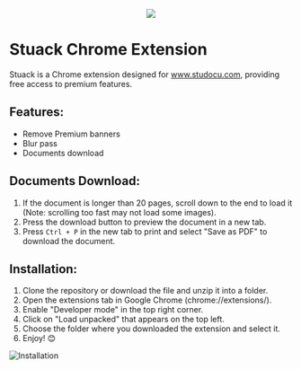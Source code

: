 <p align="center">
  <img src="https://user-images.githubusercontent.com/67743899/159747006-f38ea4c4-107d-41e6-b570-1bcd9458aced.png">
</p>

# Stuack Chrome Extension

Stuack is a Chrome extension designed for www.studocu.com, providing free access to premium features.

## Features:

- Remove Premium banners
- Blur pass
- Documents download

## Documents Download:

1. If the document is longer than 20 pages, scroll down to the end to load it (Note: scrolling too fast may not load some images).
2. Press the download button to preview the document in a new tab.
3. Press `Ctrl + P` in the new tab to print and select "Save as PDF" to download the document.

## Installation:

1. Clone the repository or download the file and unzip it into a folder.
2. Open the extensions tab in Google Chrome (chrome://extensions/).
3. Enable "Developer mode" in the top right corner.
4. Click on "Load unpacked" that appears on the top left.
5. Choose the folder where you downloaded the extension and select it.
6. Enjoy! 😊

![Installation](https://user-images.githubusercontent.com/67743899/149144506-714a84a0-cd10-4155-91fe-20c39753b578.jpg)
